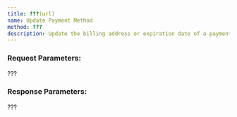 ```yaml
---
title: ???(url)
name: Update Payment Method
method: ???
description: Update the billing address or expiration date of a payment method
---
```

### Request Parameters:
???

### Response Parameters:
???
